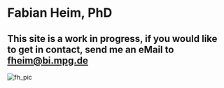 # Fabian Heim, PhD
## This site is a work in progress, if you would like to get in contact, send me an eMail to fheim@bi.mpg.de
![fh_pic](https://user-images.githubusercontent.com/66937930/155850403-b538e25e-66cf-4b1d-87b7-2de48ec5069a.jpg)
